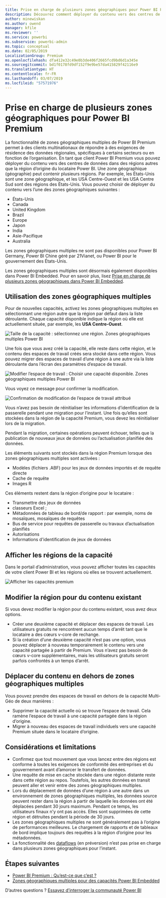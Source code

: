 ```yaml
---
title: Prise en charge de plusieurs zones géographiques pour Power BI Premium
description: Découvrez comment déployer du contenu vers des centres de données dans des régions autres que la région d’origine du locataire Power BI.
author: minewiskan
ms.author: owend
manager: kfile
ms.reviewer: ''
ms.service: powerbi
ms.subservice: powerbi-admin
ms.topic: conceptual
ms.date: 02/05/2019
LocalizationGroup: Premium
ms.openlocfilehash: dfa412e32c49e0b3de406f2665fcd9bd6d1a345e
ms.sourcegitcommit: bd1f0178fd9df152f9e9be57da415829f42116e9
ms.translationtype: HT
ms.contentlocale: fr-FR
ms.lasthandoff: 03/07/2019
ms.locfileid: "57571976"
---
```

# <a name="multi-geo-support-for-power-bi-premium"></a>Prise en charge de plusieurs zones géographiques pour Power BI Premium

La fonctionnalité de zones géographiques multiples de Power BI Premium permet à des clients multinationaux de répondre à des exigences de résidence des données régionales, spécifiques à certains secteurs ou en fonction de l’organisation. En tant que client Power BI Premium vous pouvez déployer du contenu vers des centres de données dans des régions autres que la région d’origine du locataire Power BI. Une zone géographique (géographie) peut contenir plusieurs régions. Par exemple, les États-Unis sont une zone géographique, et les USA Centre-Ouest et les USA Centre Sud sont des régions des États-Unis. Vous pouvez choisir de déployer du contenu vers l’une des zones géographiques suivantes :

- États-Unis
- Canada
- United Kingdom
- Brazil
- Europe
- Japon
- India
- Asie-Pacifique
- Australia

Les zones géographiques multiples ne sont pas disponibles pour Power BI Germany, Power BI Chine géré par 21Vianet, ou Power BI pour le gouvernement des États-Unis.

Les zones géographiques multiples sont désormais également disponibles dans Power BI Embedded. Pour en savoir plus, lisez [Prise en charge de plusieurs zones géographiques dans Power BI Embedded](developer/embedded-multi-geo.md).

## <a name="using-multi-geo"></a>Utilisation des zones géographiques multiples

Pour de nouvelles capacités, activez les zones géographiques multiples en sélectionnant une région autre que la région par défaut dans la liste déroulante.  Chaque capacité disponible indique la région où elle est actuellement située, par exemple, les **USA Centre-Ouest**.

![Taille de la capacité : sélectionnez une région. Zones géographiques multiples Power BI](media/service-admin-premium-multi-geo/power-bi-multi-geo-capacity-size.png)

Une fois que vous avez créé la capacité, elle reste dans cette région, et le contenu des espaces de travail créés sera stocké dans cette région. Vous pouvez migrer des espaces de travail d’une région à une autre via la liste déroulante dans l’écran des paramètres d’espace de travail.

![Modifier l’espace de travail : Choisir une capacité disponible. Zones géographiques multiples Power BI](media/service-admin-premium-multi-geo/power-bi-multi-geo-edit-workspace.png)

Vous voyez ce message pour confirmer la modification.

![Confirmation de modification de l’espace de travail attribué](media/service-admin-premium-multi-geo/power-bi-multi-geo-change-assigned-workspace-capacity.png)

Vous n’avez pas besoin de réinitialiser les informations d’identification de la passerelle pendant une migration pour l’instant.  Une fois qu’elles sont stockées dans la région de la capacité Premium, vous devez les réinitialiser lors de la migration.

Pendant la migration, certaines opérations peuvent échouer, telles que la publication de nouveaux jeux de données ou l’actualisation planifiée des données.  

Les éléments suivants sont stockés dans la région Premium lorsque des zones géographiques multiples sont activées :

- Modèles (fichiers .ABF) pour les jeux de données importés et de requête directe
- Cache de requête
- Images R

Ces éléments restent dans la région d’origine pour le locataire :

- Transmettre des jeux de données
- classeurs Excel ;
- Métadonnées de tableau de bord/de rapport : par exemple, noms de mosaïques, mosaïques de requêtes
- Bus de service pour requêtes de passerelle ou travaux d’actualisation planifiés
- Autorisations
- Informations d'identification de jeux de données

## <a name="view-capacity-regions"></a>Afficher les régions de la capacité

Dans le portail d’administration, vous pouvez afficher toutes les capacités de votre client Power BI et les régions où elles se trouvent actuellement.

![Afficher les capacités premium](media/service-admin-premium-multi-geo/power-bi-multi-geo-premium-capacities.png) 

## <a name="change-the-region-for-existing-content"></a>Modifier la région pour du contenu existant

Si vous devez modifier la région pour du contenu existant, vous avez deux options.

- Créer une deuxième capacité et déplacer des espaces de travail. Les utilisateurs gratuits ne rencontrent aucun temps d’arrêt tant que le locataire a des cœurs v-core de rechange.
- Si la création d’une deuxième capacité n’est pas une option, vous pouvez déplacer à nouveau temporairement le contenu vers une capacité partagée à partir de Premium. Vous n’avez pas besoin de cœurs v-core supplémentaires, mais les utilisateurs gratuits seront parfois confrontés à un temps d’arrêt.

## <a name="move-content-out-of-multi-geo"></a>Déplacer du contenu en dehors de zones géographiques multiples  

Vous pouvez prendre des espaces de travail en dehors de la capacité Multi-Géo de deux manières :

- Supprimer la capacité actuelle où se trouve l’espace de travail.  Cela ramène l’espace de travail à une capacité partagée dans la région d’origine.
- Migrer à nouveau des espaces de travail individuels vers une capacité Premium située dans le locataire d’origine.

## <a name="limitations-and-considerations"></a>Considérations et limitations

- Confirmez que tout mouvement que vous lancez entre des régions est conforme à toutes les exigences de conformité des entreprises et du gouvernement avant d’amorcer le transfert de données.
- Une requête de mise en cache stockée dans une région distante reste dans cette région au repos. Toutefois, les autres données en transit peuvent aller et venir entre des zones géographiques multiples.
- Lors du déplacement de données d’une région à une autre dans un environnement de zones géographiques multiples, les données source peuvent rester dans la région à partir de laquelle les données ont été déplacées pendant 30 jours maximum. Pendant ce temps, les utilisateurs finaux n’y ont pas accès. Elles sont supprimées de cette région et détruites pendant la période de 30 jours.
- Les zones géographiques multiples ne sont généralement pas à l’origine de performances meilleures. Le chargement de rapports et de tableaux de bord implique toujours des requêtes à la région d’origine pour les métadonnées.
- La fonctionnalité des [dataflows](service-dataflows-overview.md) (en préversion) n’est pas prise en charge dans plusieurs zones géographiques pour l’instant.

## <a name="next-steps"></a>Étapes suivantes

- [Power BI Premium : Qu’est-ce que c’est ?](service-premium.md)
- [Zones géographiques multiples pour des capacités Power BI Embedded](developer/embedded-multi-geo.md)

D’autres questions ? [Essayez d’interroger la communauté Power BI](http://community.powerbi.com/)
